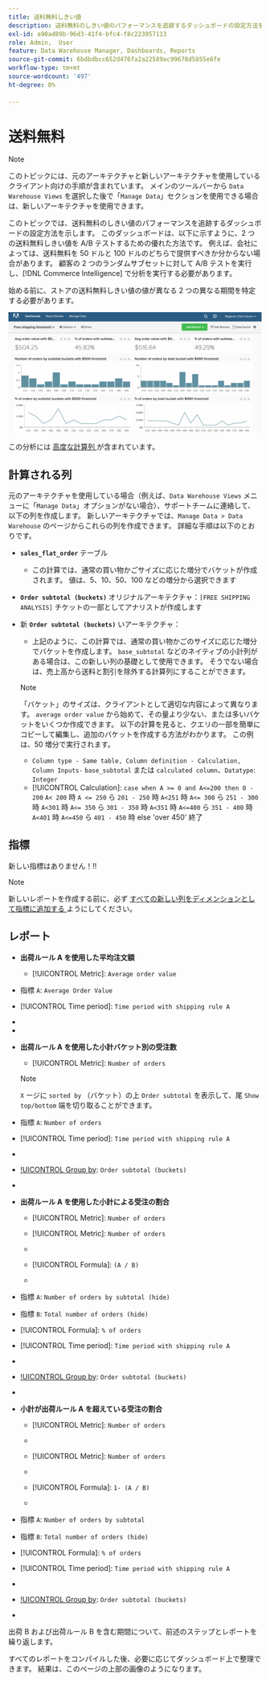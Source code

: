 ```yaml
---
title: 送料無料しきい値
description: 送料無料のしきい値のパフォーマンスを追跡するダッシュボードの設定方法を説明します。
exl-id: a90ad89b-96d3-41f4-bfc4-f8c223957113
role: Admin,  User
feature: Data Warehouse Manager, Dashboards, Reports
source-git-commit: 6bdbdbcc652d476fa2a22589ac99678d5855e6fe
workflow-type: tm+mt
source-wordcount: '497'
ht-degree: 0%

---
```


# 送料無料

>[!NOTE]
>
>このトピックには、元のアーキテクチャと新しいアーキテクチャを使用しているクライアント向けの手順が含まれています。 メインのツールバーから `Data Warehouse Views` を選択した後で「`Manage Data`」セクションを使用できる場合は、新しいアーキテクチャを使用できます。

このトピックでは、送料無料のしきい値のパフォーマンスを追跡するダッシュボードの設定方法を示します。 このダッシュボードは、以下に示すように、2 つの送料無料しきい値を A/B テストするための優れた方法です。 例えば、会社によっては、送料無料を 50 ドルと 100 ドルのどちらで提供すべきか分からない場合があります。 顧客の 2 つのランダムサブセットに対して A/B テストを実行し、[!DNL Commerce Intelligence] で分析を実行する必要があります。

始める前に、ストアの送料無料しきい値の値が異なる 2 つの異なる期間を特定する必要があります。

![](../../assets/free_shipping_threshold.png)

この分析には [ 高度な計算列 ](../data-warehouse-mgr/adv-calc-columns.md) が含まれています。

## 計算される列

元のアーキテクチャを使用している場合（例えば、`Data Warehouse Views` メニューに「`Manage Data`」オプションがない場合）、サポートチームに連絡して、以下の列を作成します。 新しいアーキテクチャでは、`Manage Data > Data Warehouse` のページからこれらの列を作成できます。 詳細な手順は以下のとおりです。

* **`sales_flat_order`** テーブル
   * この計算では、通常の買い物かごサイズに応じた増分でバケットが作成されます。 値は、5、10、50、100 などの増分から選択できます

* **`Order subtotal (buckets)`** オリジナルアーキテクチャ：`[FREE SHIPPING ANALYSIS]` チケットの一部としてアナリストが作成します
* 新 **`Order subtotal (buckets)`** いアーキテクチャ：
   * 上記のように、この計算では、通常の買い物かごのサイズに応じた増分でバケットを作成します。 `base_subtotal` などのネイティブの小計列がある場合は、この新しい列の基礎として使用できます。 そうでない場合は、売上高から送料と割引を除外する計算列にすることができます。

  >[!NOTE]
  >
  >「バケット」のサイズは、クライアントとして適切な内容によって異なります。 `average order value` から始めて、その量より少ない、または多いバケットをいくつか作成できます。 以下の計算を見ると、クエリの一部を簡単にコピーして編集し、追加のバケットを作成する方法がわかります。 この例は、50 増分で実行されます。

   * `Column type - Same table, Column definition - Calculation, Column Inputs-` `base_subtotal` または `calculated column`、`Datatype`: `Integer`
   * [!UICONTROL Calculation]: `case when A >= 0 and A<=200 then 0 - 200`
`A< 200` 時 `A <= 250` ら `201 - 250` 時
`A<251` 時 `A<= 300` ら `251 - 300` 時
`A<301` 時 `A<= 350` ら `301 - 350` 時
`A<351` 時 `A<=400` ら `351 - 400` 時
`A<401` 時 `A<=450` ら `401 - 450` 時
else &#39;over 450&#39;
終了


## 指標

新しい指標はありません！!!

>[!NOTE]
>
>新しいレポートを作成する前に、必ず [ すべての新しい列をディメンションとして指標に追加する ](../data-warehouse-mgr/manage-data-dimensions-metrics.md) ようにしてください。

## レポート

* **出荷ルール A を使用した平均注文額**
   * [!UICONTROL Metric]: `Average order value`

* 指標 `A`: `Average Order Value`
* [!UICONTROL Time period]: `Time period with shipping rule A`
* 
  [!UICONTROL Interval]: `None`
* 
  [!UICONTROL Chart Type]: `Scalar`

* **出荷ルール A を使用した小計バケット別の受注数**
   * [!UICONTROL Metric]: `Number of orders`

  >[!NOTE]
  >
  >`X` ージに `sorted by` （バケット）の上 `Order subtotal` を表示して、尾 `Show top/bottom` 端を切り取ることができます。

* 指標 `A`: `Number of orders`
* [!UICONTROL Time period]: `Time period with shipping rule A`
* 
  [!UICONTROL Interval]: `None`
* [!UICONTROL Group by]: `Order subtotal (buckets)`
* 
  [!UICONTROL Chart Type]: `Column`

* **出荷ルール A を使用した小計による受注の割合**
   * [!UICONTROL Metric]: `Number of orders`

   * [!UICONTROL Metric]: `Number of orders`
   * 
     [!UICONTROL Group by]: `Independent`
   * [!UICONTROL Formula]: `(A / B)`
   * 
     [!UICONTROL Format]: `%`

* 指標 `A`: `Number of orders by subtotal (hide)`
* 指標 `B`: `Total number of orders (hide)`
* [!UICONTROL Formula]: `% of orders`
* [!UICONTROL Time period]: `Time period with shipping rule A`
* 
  [!UICONTROL Interval]: `None`
* [!UICONTROL Group by]: `Order subtotal (buckets)`
* 
  [!UICONTROL Chart Type]: `Line`

* **小計が出荷ルール A を超えている受注の割合**
   * [!UICONTROL Metric]: `Number of orders`
   * 
     [!UICONTROL Perspective]: `Cumulative`

   * [!UICONTROL Metric]: `Number of orders`
   * 
     [!UICONTROL Group by]: `Independent`

   * [!UICONTROL Formula]: `1- (A / B)`
   * 
     [!UICONTROL Format]: `%`

* 指標 `A`: `Number of orders by subtotal`
* 指標 `B`: `Total number of orders (hide)`
* [!UICONTROL Formula]: `% of orders`
* [!UICONTROL Time period]: `Time period with shipping rule A`
* 
  [!UICONTROL Interval]: `None`
* [!UICONTROL Group by]: `Order subtotal (buckets)`
* 
  [!UICONTROL Chart Type]: `Line`


出荷 B および出荷ルール B を含む期間について、前述のステップとレポートを繰り返します。

すべてのレポートをコンパイルした後、必要に応じてダッシュボード上で整理できます。 結果は、このページの上部の画像のようになります。
